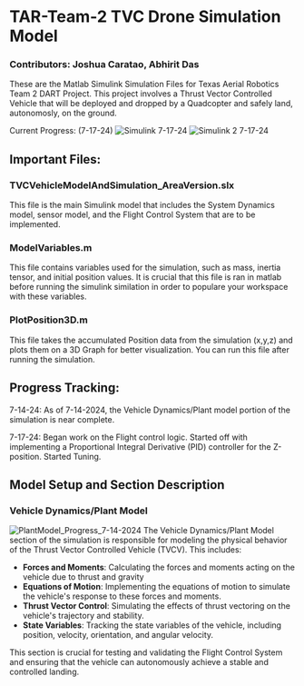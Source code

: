 # TAR-Team-2 TVC Drone Simulation Model

### Contributors: Joshua Caratao, Abhirit Das

These are the Matlab Simulink Simulation Files for Texas Aerial Robotics Team 2 DART Project. This project involves a Thrust Vector Controlled Vehicle that will be deployed and dropped by a Quadcopter and safely land, autonomosly, on the ground.

Current Progress: (7-17-24)
![Simulink 7-17-24](https://github.com/user-attachments/assets/e9d96f47-0502-4464-b185-4e5c8dcb3f2a)
![Simulink 2 7-17-24](https://github.com/user-attachments/assets/931fad50-6fff-47e7-a66b-6d1689f60ade)

## Important Files:

### TVCVehicleModelAndSimulation_AreaVersion.slx
This file is the main Simulink model that includes the System Dynamics model, sensor model, and the Flight Control System that are to be implemented.

### ModelVariables.m
This file contains variables used for the simulation, such as mass, inertia tensor, and initial position values. It is crucial that this file is ran in matlab before running the simulink similation in order to populare your workspace with these variables.

### PlotPosition3D.m
This file takes the accumulated Position data from the simulation (x,y,z) and plots them on a 3D Graph for better visualization. You can run this file after running the simulation.

## Progress Tracking:
7-14-24: As of 7-14-2024, the Vehicle Dynamics/Plant model portion of the simulation is near complete.

7-17-24: Began work on the Flight control logic. Started off with implementing a Proportional Integral Derivative (PID) controller for the Z-position. Started Tuning.

## Model Setup and Section Description

### Vehicle Dynamics/Plant Model
![PlantModel_Progress_7-14-2024](https://github.com/user-attachments/assets/cfe9d593-6897-4693-b313-3ec2d2ff44b9)
The Vehicle Dynamics/Plant Model section of the simulation is responsible for modeling the physical behavior of the Thrust Vector Controlled Vehicle (TVCV). This includes:

- **Forces and Moments**: Calculating the forces and moments acting on the vehicle due to thrust and gravity
- **Equations of Motion**: Implementing the equations of motion to simulate the vehicle's response to these forces and moments.
- **Thrust Vector Control**: Simulating the effects of thrust vectoring on the vehicle's trajectory and stability.
- **State Variables**: Tracking the state variables of the vehicle, including position, velocity, orientation, and angular velocity.

This section is crucial for testing and validating the Flight Control System and ensuring that the vehicle can autonomously achieve a stable and controlled landing. 

